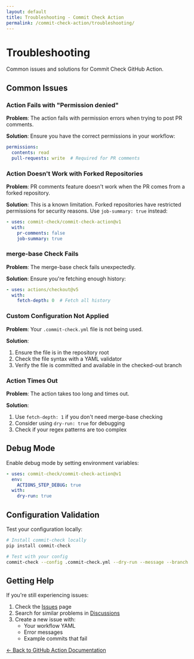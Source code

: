 ```yaml
---
layout: default
title: Troubleshooting - Commit Check Action
permalink: /commit-check-action/troubleshooting/
---
```


# Troubleshooting

Common issues and solutions for Commit Check GitHub Action.

## Common Issues

### Action Fails with "Permission denied"

**Problem**: The action fails with permission errors when trying to post PR comments.

**Solution**: Ensure you have the correct permissions in your workflow:

```yaml
permissions:
  contents: read
  pull-requests: write  # Required for PR comments
```

### Action Doesn't Work with Forked Repositories

**Problem**: PR comments feature doesn't work when the PR comes from a forked repository.

**Solution**: This is a known limitation. Forked repositories have restricted permissions for security reasons. Use `job-summary: true` instead:

```yaml
- uses: commit-check/commit-check-action@v1
  with:
    pr-comments: false
    job-summary: true
```

### merge-base Check Fails

**Problem**: The merge-base check fails unexpectedly.

**Solution**: Ensure you're fetching enough history:

```yaml
- uses: actions/checkout@v5
  with:
    fetch-depth: 0  # Fetch all history
```

### Custom Configuration Not Applied

**Problem**: Your `.commit-check.yml` file is not being used.

**Solution**: 
1. Ensure the file is in the repository root
2. Check the file syntax with a YAML validator
3. Verify the file is committed and available in the checked-out branch

### Action Times Out

**Problem**: The action takes too long and times out.

**Solution**: 
1. Use `fetch-depth: 1` if you don't need merge-base checking
2. Consider using `dry-run: true` for debugging
3. Check if your regex patterns are too complex

## Debug Mode

Enable debug mode by setting environment variables:

```yaml
- uses: commit-check/commit-check-action@v1
  env:
    ACTIONS_STEP_DEBUG: true
  with:
    dry-run: true
```

## Configuration Validation

Test your configuration locally:

```bash
# Install commit-check locally
pip install commit-check

# Test with your config
commit-check --config .commit-check.yml --dry-run --message --branch
```

## Getting Help

If you're still experiencing issues:

1. Check the [Issues](https://github.com/commit-check/commit-check/issues) page
2. Search for similar problems in [Discussions](https://github.com/commit-check/commit-check/discussions)
3. Create a new issue with:
   - Your workflow YAML
   - Error messages
   - Example commits that fail

[← Back to GitHub Action Documentation](../)